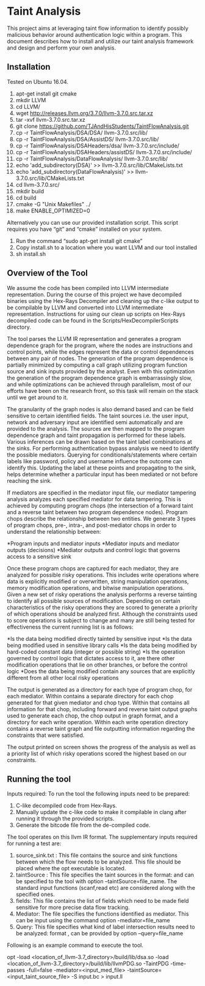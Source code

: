 Taint Analysis
=========
This project aims at leveraging taint flow information to identify possibly malicious behavior around authentication logic within a program. This document describes how to install and utilize our taint analysis framework and design and perform your own analysis.

Installation
-------

Tested on Ubuntu 16.04.

1. apt-get install git cmake
2. mkdir LLVM
3. cd LLVM/
4. wget http://releases.llvm.org/3.7.0/llvm-3.7.0.src.tar.xz
5. tar -xvf llvm-3.7.0.src.tar.xz
6. git clone https://github.com/TJAndHisStudents/TaintFlowAnalysis.git
7. cp -r TaintFlowAnalysis/DSA/DSA/ llvm-3.7.0.src/lib/
8. cp -r TaintFlowAnalysis/DSA/AssistDS/ llvm-3.7.0.src/lib/
9. cp -r TaintFlowAnalysis/DSAHeaders/dsa/ llvm-3.7.0.src/include/
10. cp -r TaintFlowAnalysis/DSAHeaders/assistDS/ llvm-3.7.0.src/include/
11. cp -r TaintFlowAnalysis/DataFlowAnalysis/ llvm-3.7.0.src/lib/
12. echo 'add_subdirectory(DSA)' >> llvm-3.7.0.src/lib/CMakeLists.txt 
13. echo 'add_subdirectory(DataFlowAnalysis)' >> llvm-3.7.0.src/lib/CMakeLists.txt 
14. cd llvm-3.7.0.src/
15. mkdir build
16. cd build
17. cmake -G "Unix Makefiles" ../
18. make ENABLE_OPTIMIZED=0

Alternatively you can use our provided installation script. This script requires you have “git” and “cmake” installed on your system. 

1. Run the command “sudo apt-get install git cmake”
2. Copy install.sh to a location where you want LLVM and our tool installed
3. sh install.sh


Overview of the Tool
--------
We assume the code has been compiled into LLVM intermediate representation. During the course of this project we have decompiled binaries using the Hex-Rays Decompiler and cleaning up the c-like output to be compilable by LLVM and converted into LLVM intermediate representation. Instructions for using our clean up scripts on Hex-Rays decompiled code can be found in the Scripts/HexDecompilerScripts directory.

The tool parses the LLVM IR representation and generates a program dependence graph for the program, where the nodes are instructions and control points, while the edges represent the data or control dependences between any pair of nodes. The generation of the program dependence is partially minimized by computing a call graph utilizing program function source and sink inputs provided by the analyst. Even with this optimization the generation of the program dependence graph is embarrassingly slow, and while optimizations can be achieved through parallelism, most of our efforts have been on the research front, so this task will remain on the stack until we get around to it. 

The granularity of the graph nodes is also demand based and can be field sensitive to certain identified fields. The taint sources i.e. the user input, network and adversary input are identified semi automatically and are provided to the analysis. The sources are then mapped to the  program dependence graph and taint propagation is performed for these labels. Various inferences can be drawn based on the taint label combinations at the sinks. For performing authentication bypass analysis we need to identify the possible mediators. Querying for conditionals/statements where certain labels like password, policy and username influence the outcome can identify this. Updating the label at these points and propagating to the sink, helps determine whether a particular input has been mediated or not before reaching the sink.

If mediators are specified in the mediator input file, our mediator tampering analysis analyzes each specified mediator for data tampering. This is achieved by computing program chops (the intersection of a forward taint and a reverse taint between two program dependence nodes). Program chops describe the relationship between two entities. We generate 3 types of program chops, pre-, intra-, and post-mediator chops in order to understand the relationship between:

*Program inputs and mediator inputs
*Mediator inputs and mediator outputs (decisions)
*Mediator outputs and control logic that governs access to a sensitive sink

Once these program chops are captured for each mediator, they are analyzed for possible risky operations. This includes write operations where data is explicitly modified or overwritten, string manipulation operations, memory modification operations, and bitwise manipulation operations. Given a new set of risky operations the analysis performs a reverse tainting to identify all possible sources of modification. Depending on certain characteristics of the risky operations they are scored to generate a priority of which operations should be analyzed first. Although the constraints used to score operations is subject to change and many are still being tested for effectiveness the current running list is as follows:

*Is the data being modified directly tainted by sensitive input
*Is the data being modified used in sensitive library calls
*Is the data being modified by hard-coded constant data (integer or possible string)
*Is the operation governed by control logic that dictates access to it, are there other modification operations that lie on other branches, or before the control logic
*Does the data being modified contain any sources that are explicitly different from all other local risky operations

The output is generated as a directory for each type of program chop, for each mediator. Within contains a separate directory for each chop generated for that given mediator and chop type. Within that contains all information for that chop, including forward and reverse taint output graphs used to generate each chop, the chop output in graph format, and a directory for each write operation. Within each write operation directory contains a reverse taint graph and file outputting information regarding the constraints that were satisfied.

The output printed on screen shows the progress of the analysis as well as a priority list of which risky operations scored the highest based on our constraints.


Running the tool
---------
Inputs required: To run the tool the following inputs need to be prepared: 
1. C-like decompiled code from Hex-Rays. 
2. Manually update the c-like code to make it compilable in clang after running it through the provided scripts. 
3. Generate the bitcode file from the de-compiled code.

The tool operates on this llvm IR format. The supplementary inputs required for running a test are:
1.	source_sink.txt : This file contains the source and sink functions between which the flow needs to be analyzed. This file should be placed where the opt executable is located. 
2.	taintSource : This file specifies the taint sources in the format: <function varname label> and can be specified to the tool with option –taintSource=file_name. The standard input functions (scanf,read etc) are considered along with the specified ones. 
3.	fields: This file contains the list of fields which need to be made field sensitive for more precise data flow tracking.
4.	Mediator: The file specifies the functions identified as mediator. This can be input using the command option -mediator=file_name
5.	Query: This file specifies what kind of label intersection results need to be analyzed: format <intersect  label1 label2>, can be provided by option –query=file_name

Following is an example command to execute the tool.

opt -load <location_of_llvm-3.7_directory>/build/lib/dsa.so -load <location_of_llvm-3.7_directory>/build/lib/llvmPDG.so -TaintPDG -time-passes -full=false -mediator=<input_med_file> -taintSource=<input_taint_source_file> -S input.bc > input.ll

